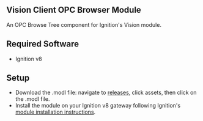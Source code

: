 ## Vision Client OPC Browser Module
An OPC Browse Tree component for Ignition's Vision module.

## Required Software  
* Ignition v8

## Setup  
* Download the .modl file: navigate to [releases](https://github.com/jlbcontrols/vision-client-opc-browser/releases), click assets, then click on the .modl file.
* Install the module on your Ignition v8 gateway following Ignition's [module installation instructions](https://docs.inductiveautomation.com/display/DOC80/Installing+or+Upgrading+a+Module).

